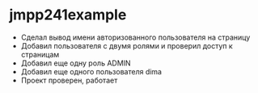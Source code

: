 # jmpp241example
<ul>
<li>Сделал вывод имени авторизованного пользователя на страницу</li>
<li>Добавил пользователя с двумя ролями и проверил доступ к страницам</li>
<li>Добавил еще одну роль ADMIN</li>
<li>Добавил еще одного пользователя dima</li>
<li>Проект проверен, работает</li>
</ul>
